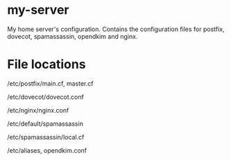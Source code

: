 # my-server
My home server's configuration. Contains the configuration files for postfix, dovecot, spamassassin, opendkim and nginx.

# File locations
/etc/postfix/main.cf, master.cf

/etc/dovecot/dovecot.conf

/etc/nginx/nginx.conf

/etc/default/spamassassin

/etc/spamassassin/local.cf

/etc/aliases, opendkim.conf

